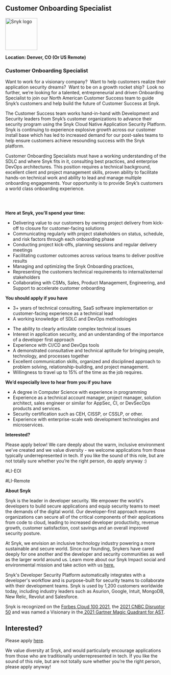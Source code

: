 Customer Onboarding Specialist
---

<img src="https://res.cloudinary.com/snyk/image/upload/v1537345894/press-kit/brand/logo-black.png" width="100" alt="Snyk logo" />

<p><strong>Location: Denver, CO (Or US Remote)&nbsp;</strong></p>
<h3>Customer Onboarding Specialist</h3>
<p><span style="font-weight: 400;">Want to work for a visionary company?&nbsp; Want to help customers realize their application security dreams?&nbsp; Want to be on a growth rocket ship?&nbsp; Look no further, we’re looking for a talented, entrepreneurial and driven Onboarding Specialist to join our North American Customer Success team to guide Snyk’s customers and help build the future of Customer Success at Snyk.&nbsp;&nbsp;</span></p>
<p><span style="font-weight: 400;">The Customer Success team works hand-in-hand with Development and Security leaders from Snyk’s customer organizations to advance their security program using the Snyk Cloud Native Application Security Platform. Snyk is continuing to experience explosive growth across our customer install base which has led to increased demand for our post-sales teams to help ensure customers achieve resounding success with the Snyk platform.&nbsp;&nbsp;</span></p>
<p><span style="font-weight: 400;">Customer Onboarding Specialists must have a working understanding of the SDLC and where Snyk fits in it, consulting best practices, and enterprise DevOps architectures. This position requires a technical background, excellent client and project management skills, proven ability to facilitate hands-on technical work and ability to lead and manage multiple onboarding engagements. </span><span style="font-weight: 400;">Your opportunity is to provide Snyk’s customers a world class onboarding experience.</span></p>
<h3>&nbsp;</h3>
<p><strong>Here at Snyk, you’ll spend your time:</strong></p>
<ul>
<li style="font-weight: 400;"><span style="font-weight: 400;">Delivering value to our customers by owning project delivery from kick-off to closure for customer-facing solutions</span></li>
<li style="font-weight: 400;"><span style="font-weight: 400;">Communicating regularly with project stakeholders on status, schedule, and risk factors through each onboarding phase</span></li>
<li style="font-weight: 400;"><span style="font-weight: 400;">Conducting project kick-offs, planning sessions and regular delivery meetings</span></li>
<li style="font-weight: 400;"><span style="font-weight: 400;">Facilitating customer outcomes across various teams to deliver positive results</span></li>
<li style="font-weight: 400;"><span style="font-weight: 400;">Managing and optimizing the Snyk Onboarding practices,&nbsp;</span></li>
<li style="font-weight: 400;"><span style="font-weight: 400;">Representing the customers technical requirements to internal/external stakeholders</span></li>
<li style="font-weight: 400;"><span style="font-weight: 400;">Collaborating with CSMs, Sales, Product Management, Engineering, and Support to accelerate customer onboarding&nbsp;</span></li>
</ul>
<p><strong>You should apply if you have</strong></p>
<ul>
<li style="font-weight: 400;"><span style="font-weight: 400;">3+ years of technical consulting, SaaS software implementation or customer-facing experience as a technical lead&nbsp;</span></li>
<li style="font-weight: 400;"><span style="font-weight: 400;">A working knowledge of SDLC and DevOps methodologies</span></li>
</ul>
<ul>
<li style="font-weight: 400;"><span style="font-weight: 400;">The ability to clearly articulate complex technical issues</span></li>
<li style="font-weight: 400;"><span style="font-weight: 400;">Interest in application security, and an understanding of the importance of a developer first approach</span></li>
<li style="font-weight: 400;"><span style="font-weight: 400;">Experience with CI/CD and DevOps tools</span></li>
<li style="font-weight: 400;"><span style="font-weight: 400;">A demonstrated consultative and technical aptitude for bringing people, technology, and processes together&nbsp;</span></li>
<li style="font-weight: 400;"><span style="font-weight: 400;">Excellent communication skills, organized and disciplined approach to problem solving, relationship-building, and project management.&nbsp;</span></li>
<li style="font-weight: 400;"><span style="font-weight: 400;">Willingness to travel up to 15% of the time as the job requires.</span></li>
</ul>
<p><strong>We’d especially love to hear from you if you have</strong></p>
<ul>
<li style="font-weight: 400;"><span style="font-weight: 400;">A degree in Computer Science with experience in programming&nbsp;</span></li>
<li style="font-weight: 400;"><span style="font-weight: 400;">Experience as a technical account manager, project manager, solution architect, sales engineer or similar for AppSec, CI, or DevSecOps products and services.</span></li>
<li style="font-weight: 400;"><span style="font-weight: 400;">Security certification such as CEH, CISSP, or CSSLP, or other.</span></li>
<li style="font-weight: 400;"><span style="font-weight: 400;">Experience with enterprise-scale web development technologies and microservices.</span></li>
</ul>
<p><strong>Interested?</strong></p>
<p><span style="font-weight: 400;">Please apply below! We care deeply about the warm, inclusive environment we’ve created and we value diversity - we welcome applications from those typically underrepresented in tech. If you like the sound of this role, but are not totally sure whether you’re the right person, do apply anyway :)</span></p>
<p>#LI-EOI</p>
<p>#LI-Remote</p><div class="content-conclusion"><p><strong>About Snyk</strong></p>
<p><span style="font-weight: 400;">Snyk is the leader in developer security. We empower the world's developers to build secure applications and equip security teams to meet the demands of the digital world. Our developer-first approach ensures organizations can secure all of the critical components of their applications from code to cloud, leading to increased developer productivity, revenue growth, customer satisfaction, cost savings and an overall improved security posture.&nbsp;</span></p>
<p><span style="font-weight: 400;">At Snyk, we envision an inclusive technology industry powering a more sustainable and secure world.</span> <span style="font-weight: 400;">Since our founding, Snykers have cared deeply for one another and the developer and security communities as well as the larger world around us. Learn more about our Snyk Impact social and environmental mission and take action with us </span><a href="https://snyk.io/about/snyk-impact/"><span style="font-weight: 400;">here.</span></a></p>
<p><span style="font-weight: 400;">Snyk's Developer Security Platform automatically integrates with a developer's workflow and is purpose-built for security teams to collaborate with their development teams. Snyk is used by 1,200 customers worldwide today, including industry leaders such as Asurion, Google, Intuit, MongoDB, New Relic, Revolut and Salesforce.</span></p>
<p><span style="font-weight: 400;">Snyk is recognized on the </span><a href="https://www.forbes.com/cloud100/#6f24b5ba5f94"><span style="font-weight: 400;">Forbes Cloud 100 2021</span></a><span style="font-weight: 400;">, the </span><a href="https://www.cnbc.com/2021/05/25/these-are-the-2021-cnbc-disruptor-50-companies.html"><span style="font-weight: 400;">2021 CNBC Disruptor 50</span></a><span style="font-weight: 400;"> and was named a Visionary in the</span><a href="https://snyk.io/blog/snyk-visionary-2021-gartner-magic-quadrant-for-ast/"><span style="font-weight: 400;"> 2021 Gartner Magic Quadrant for AST</span></a><span style="font-weight: 400;">.</span></p></div>

Interested?
---

Please apply [here](https://boards.greenhouse.io/snyk/jobs/5564495002#app).

We value diversity at Snyk, and would particularly encourage applications from those who are traditionally underrepresented in tech.
If you like the sound of this role, but are not totally sure whether you’re the right person, please apply anyway!
